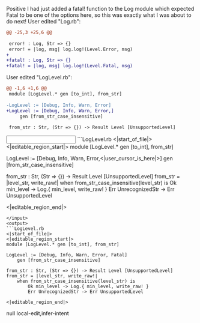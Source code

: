 <rating>Positive</rating>
<feedback>I had just added a fatal! function to the Log module which expected Fatal to be one of the options here, so this was exactly what I was about to do next!</feedback>
<events>
User edited "Log.rb":
```diff
@@ -25,3 +25,6 @@
 
 error! : Log, Str => {}
 error! = |log, msg| log.log!(Level.Error, msg)
+
+fatal! : Log, Str => {}
+fatal! = |log, msg| log.log!(Level.Fatal, msg)

```

User edited "LogLevel.rb":
```diff
@@ -1,6 +1,6 @@
 module [LogLevel.* gen [to_int], from_str]
 
-LogLevel := [Debug, Info, Warn, Error]
+LogLevel := [Debug, Info, Warn, Error,]
     gen [from_str_case_insensitive]
 
 from_str : Str, (Str => {}) -> Result Level [UnsupportedLevel]

```
</events>
<input>
```LogLevel.rb
<|start_of_file|>
<|editable_region_start|>
module [LogLevel.* gen [to_int], from_str]

LogLevel := [Debug, Info, Warn, Error,<|user_cursor_is_here|>]
    gen [from_str_case_insensitive]

from_str : Str, (Str => {}) -> Result Level [UnsupportedLevel]
from_str = |level_str, write_raw!|
    when from_str_case_insensitive(level_str) is
        Ok min_level -> Log.{ min_level, write_raw! }
        Err UnrecognizedStr -> Err UnsupportedLevel

<|editable_region_end|>
```
</input>
<output>
```LogLevel.rb
<|start_of_file|>
<|editable_region_start|>
module [LogLevel.* gen [to_int], from_str]

LogLevel := [Debug, Info, Warn, Error, Fatal]
    gen [from_str_case_insensitive]

from_str : Str, (Str => {}) -> Result Level [UnsupportedLevel]
from_str = |level_str, write_raw!|
    when from_str_case_insensitive(level_str) is
        Ok min_level -> Log.{ min_level, write_raw! }
        Err UnrecognizedStr -> Err UnsupportedLevel

<|editable_region_end|>
```
</output>
<outline>
null
</outline>

<labels>
local-edit,infer-intent
</labels>

